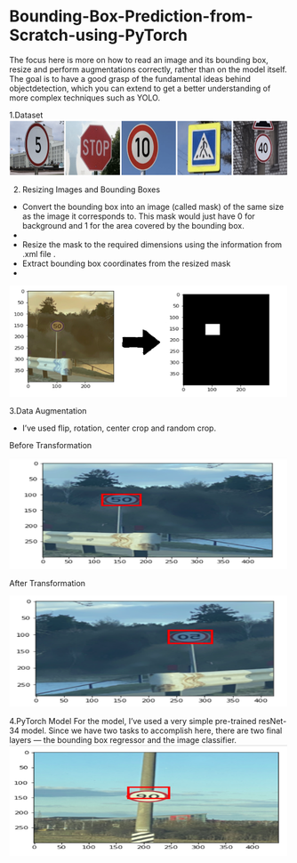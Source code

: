 # Bounding-Box-Prediction-from-Scratch-using-PyTorch

The focus here is more on how to read an image and its bounding box,  resize  and  perform  augmentations  correctly,  rather  than  on  the  model itself.  The goal is to have a good grasp of the fundamental ideas behind objectdetection,  which  you  can  extend  to  get  a  better  understanding  of more complex techniques such as YOLO.

1.Dataset
<img src="data.png" width="500" height="100">

2. Resizing Images and Bounding Boxes

* Convert the bounding box into an image (called mask) of the same size as the image it corresponds to. This mask    would just have 0 for background and 1 for the area covered by the bounding box.
* 
* Resize the mask to the required dimensions using the information from .xml file .
* Extract bounding box coordinates from the resized mask
* 
<img src="sa.png" width="500" height="200">

3.Data Augmentation

* I’ve used flip, rotation, center crop and random crop.

Before Transformation

<img src="bt.png" width="500" height="200"> 

After Transformation

<img src="at.png" width="500" height="200">

4.PyTorch Model
For the model, I’ve used a very simple pre-trained resNet-34 model. Since we have two tasks to accomplish here, there are two final layers — the bounding box regressor and the image classifier.
<img src="test.png" width="500" height="200">
